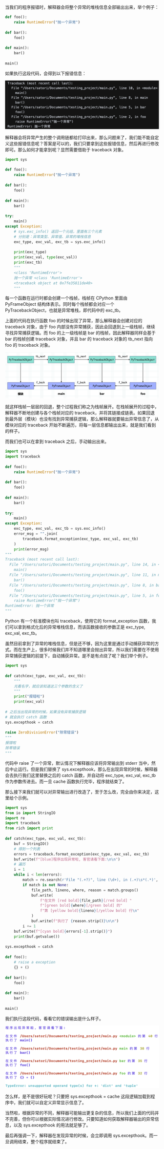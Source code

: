当我们的程序报错时，解释器会将整个异常的堆栈信息全部输出出来，举个例子：

~~~python
def foo():
    raise RuntimeError("抛一个异常")

def bar():
    foo()

def main():
    bar()

main()
~~~

如果执行这段代码，会得到以下报错信息：

![](./1.png)

解释器会将异常产生的整个调用链都给打印出来，那么问题来了，我们能不能自定义这些报错信息呢？答案是可以的，我们只要拿到这些报错信息，然后再进行修改即可。那么如何才能拿到呢？显然需要借助于 traceback 对象。

~~~python
import sys

def foo():
    raise RuntimeError("抛一个异常")

def bar():
    foo()

def main():
    bar()

try:
    main()
except Exception:
    # sys.exc_info() 返回一个元组，里面有三个元素
    # 分别是：异常类型、异常值、异常的堆栈信息
    exc_type, exc_val, exc_tb = sys.exc_info()

    print(exc_type)
    print(exc_val, type(exc_val))
    print(exc_tb)
    """
    <class 'RuntimeError'>
    抛一个异常 <class 'RuntimeError'>
    <traceback object at 0x7fe35811de40>
    """
~~~

每一个函数在运行时都会创建一个栈帧，栈帧在 CPython 里面由 PyFrameObject 结构体表示。同时每个栈帧都会对应一个 PyTracebackObject，也就是异常堆栈，即代码中的 exc_tb。

上面的代码在执行函数 foo 的时候出现了异常，那么解释器会创建对应的 traceback 对象，由于 foo 内部没有异常捕获，因此会回退到上一级栈帧，继续寻找异常捕获逻辑。而 foo 的上一级栈帧是 bar 的栈帧，因此解释器同样会基于 bar 的栈帧创建 traceback 对象，并且 bar 的 traceback 对象的 tb_next 指向 foo 的 traceback 对象。

![](./2.png)

就这样栈帧一层层的回退，整个过程我们称之为栈帧展开。在栈帧展开的过程中，解释器不断地创建与各个栈帧对应的 traceback，并将其链接成链表。如果回退到最外层（模块）也没有找到异常捕获逻辑，那么解释器就要输出异常信息了，从模块对应的 traceback 开始不断遍历，将每一层信息都输出出来，就是我们看到的样子。

而我们也可以在拿到 traceback 之后，手动输出出来。

~~~python
import sys
import traceback

def foo():
    raise RuntimeError("抛一个异常")

def bar():
    foo()

def main():
    bar()

try:
    main()
except Exception:
    exc_type, exc_val, exc_tb = sys.exc_info()
    error_msg = "".join(
        traceback.format_exception(exc_type, exc_val, exc_tb)
    )
    print(error_msg)
"""
Traceback (most recent call last):
  File "/Users/satori/Documents/testing_project/main.py", line 14, in <module>
    main()
  File "/Users/satori/Documents/testing_project/main.py", line 11, in main
    bar()
  File "/Users/satori/Documents/testing_project/main.py", line 8, in bar
    foo()
  File "/Users/satori/Documents/testing_project/main.py", line 5, in foo
    raise RuntimeError("抛一个异常")
RuntimeError: 抛一个异常
"""    
~~~

Python 有一个标准模块也叫 traceback，使用它的 format_exception 函数，我们可以拿到格式化后的异常堆栈信息，而该函数接收的参数正是 exc_type, exc_val, exc_tb。

虽然目前拿到了异常的堆栈信息，但是还不够，因为这里是通过手动捕获异常的方式。而在生产上，很多时候我们并不知道哪里会抛出异常，所以我们需要在不使用异常捕获逻辑的前提下，自动捕获异常。是不是有点绕了呢？我们举个例子。

~~~python
import sys

def catch(exc_type, exc_val, exc_tb):
    """
    光看名字，就应该知道这三个参数的含义了
    """
    print("报错啦")
    print(exc_val)

# 之后当出现异常的时候，如果没有异常捕获逻辑
# 就会执行 catch 函数
sys.excepthook = catch

raise ZeroDivisionError("除零错误")
"""
报错啦
除零错误
"""
~~~

代码中 raise 了一个异常，默认情况下解释器应该将异常输出到 stderr 当中，然后中止运行。但是我们替换了 sys.excepthook，那么在出现异常的时候，解释器会去执行我们这里替换之后的 catch 函数，并自动将 exc_type, exc_val, exc_tb 作为参数传进去。而一旦 cache 函数执行完毕，程序就结束了。

那么接下来我们就可以对异常输出进行改造了，至于怎么改，完全由你来决定，这里给个示例。

~~~python
import sys
from io import StringIO
import re
import traceback
from rich import print

def catch(exc_type, exc_val, exc_tb):
    buf = StringIO()
    # 得到一个列表
    errors = traceback.format_exception(exc_type, exc_val, exc_tb)
    buf.write(f"[blue]程序出现异常啦, 客官请看下面:\n\n")
    # 遍历
    i = 1
    while i < len(errors):
        match = re.search(r'File "(.+?)", line (\d+), in (.+)\s*(.*)', errors[i].strip())
        if match is not None:
            file_path, lineno, where, reason = match.groups()
            buf.write(
                f"在文件 [red bold]{file_path}[/red bold] "
                f"[green bold]{where}[/green bold] 的"
                f"第 [yellow bold]{lineno}[/yellow bold] 行\n"
            )
            buf.write(f"执行了 {reason.strip()}\n\n")
        i += 1
    buf.write(f"[cyan bold]{errors[-1].strip()}")
    print(buf.getvalue())

sys.excepthook = catch

def foo():
    # raise a exception
    {} + ()

def bar():
    foo()

def main():
    bar()

main()
~~~

我们执行这段代码，看看它的错误输出是什么样子。

![](./3.png)

怎么样，是不是很好玩呢？只要把 sys.excepthook = cache 这段逻辑加载到程序中，我们就可以自定义异常显示信息了。

当然啦，根据异常的不同，解释器可能输出更复杂的信息，所以我们上面的代码并不完善，但你可以根据实际情况进行修改。只要知道如何获取解释器输出的异常信息，以及 sys.excepthook 的用法就足够了。

最后再强调一下，解释器在发现异常的时候，会立即调用 sys.excepthook。而一旦调用结束，整个程序就结束了。